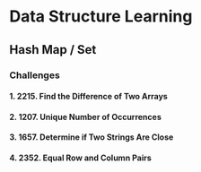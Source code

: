 # Data Structure Learning

## Hash Map / Set



### Challenges

#### 1. **2215. Find the Difference of Two Arrays**


#### 2. **1207. Unique Number of Occurrences**


#### 3. **1657. Determine if Two Strings Are Close**


#### 4. **2352. Equal Row and Column Pairs**
